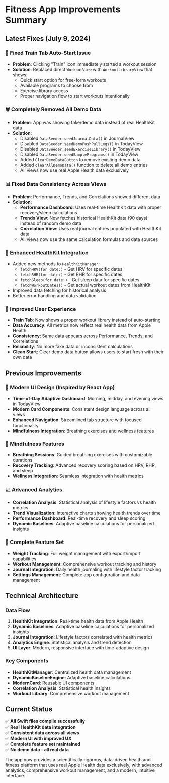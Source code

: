 # Fitness App Improvements Summary

## Latest Fixes (July 9, 2024)

### 🚫 Fixed Train Tab Auto-Start Issue
- **Problem**: Clicking "Train" icon immediately started a workout session
- **Solution**: Replaced direct `WorkoutView` with `WorkoutLibraryView` that shows:
  - Quick start option for free-form workouts
  - Available programs to choose from
  - Exercise library access
  - Proper navigation flow to start workouts intentionally

### 🗑️ Completely Removed All Demo Data
- **Problem**: App was showing fake/demo data instead of real HealthKit data
- **Solution**: 
  - Disabled `DataSeeder.seedJournalData()` in JournalView
  - Disabled `DataSeeder.seedDemoPushPullLegs()` in TodayView
  - Disabled `DataSeeder.seedExerciseLibrary()` in TodayView
  - Disabled `DataSeeder.seedSamplePrograms()` in TodayView
  - Added `ClearDemoDataButton` to remove existing demo data
  - Added `clearAllDemoData()` function to delete all demo entries
  - All views now use real Apple Health data exclusively

### 📊 Fixed Data Consistency Across Views
- **Problem**: Performance, Trends, and Correlations showed different data
- **Solution**:
  - **Performance Dashboard**: Uses real-time HealthKit data with proper recovery/sleep calculations
  - **Trends View**: Now fetches historical HealthKit data (90 days) instead of random demo data
  - **Correlation View**: Uses real journal entries populated with HealthKit data
  - All views now use the same calculation formulas and data sources

### 🔧 Enhanced HealthKit Integration
- Added new methods to `HealthKitManager`:
  - `fetchHRV(for date:)` - Get HRV for specific dates
  - `fetchRHR(for date:)` - Get RHR for specific dates  
  - `fetchSleep(for date:)` - Get sleep data for specific dates
  - `fetchWorkoutDates()` - Get actual workout dates from HealthKit
- Improved data fetching for historical analysis
- Better error handling and data validation

### 🎯 Improved User Experience
- **Train Tab**: Now shows a proper workout library instead of auto-starting
- **Data Accuracy**: All metrics now reflect real health data from Apple Health
- **Consistency**: Same data appears across Performance, Trends, and Correlations
- **Reliability**: No more fake data or inconsistent calculations
- **Clean Start**: Clear demo data button allows users to start fresh with their own data

## Previous Improvements

### 🎨 Modern UI Design (Inspired by React App)
- **Time-of-Day Adaptive Dashboard**: Morning, midday, and evening views in TodayView
- **Modern Card Components**: Consistent design language across all views
- **Enhanced Navigation**: Streamlined tab structure with focused functionality
- **Mindfulness Integration**: Breathing exercises and wellness features

### 🧠 Mindfulness Features
- **Breathing Sessions**: Guided breathing exercises with customizable durations
- **Recovery Tracking**: Advanced recovery scoring based on HRV, RHR, and sleep
- **Wellness Integration**: Seamless integration with health metrics

### 📈 Advanced Analytics
- **Correlation Analysis**: Statistical analysis of lifestyle factors vs health metrics
- **Trend Visualization**: Interactive charts showing health trends over time
- **Performance Dashboard**: Real-time recovery and sleep scoring
- **Dynamic Baselines**: Adaptive baseline calculations for personalized insights

### 🔄 Complete Feature Set
- **Weight Tracking**: Full weight management with export/import capabilities
- **Workout Management**: Comprehensive workout tracking and history
- **Journal Integration**: Daily health journaling with lifestyle factor tracking
- **Settings Management**: Complete app configuration and data management

## Technical Architecture

### Data Flow
1. **HealthKit Integration**: Real-time health data from Apple Health
2. **Dynamic Baselines**: Adaptive baseline calculations for personalized insights
3. **Journal Integration**: Lifestyle factors correlated with health metrics
4. **Analytics Engine**: Statistical analysis and trend detection
5. **UI Layer**: Modern, responsive interface with time-adaptive design

### Key Components
- **HealthKitManager**: Centralized health data management
- **DynamicBaselineEngine**: Adaptive baseline calculations
- **ModernCard**: Reusable UI components
- **Correlation Analysis**: Statistical health insights
- **Workout Library**: Comprehensive workout management

## Current Status
✅ **All Swift files compile successfully**  
✅ **Real HealthKit data integration**  
✅ **Consistent data across all views**  
✅ **Modern UI with improved UX**  
✅ **Complete feature set maintained**  
✅ **No demo data - all real data**  

The app now provides a scientifically rigorous, data-driven health and fitness platform that uses real Apple Health data exclusively, with advanced analytics, comprehensive workout management, and a modern, intuitive interface. 